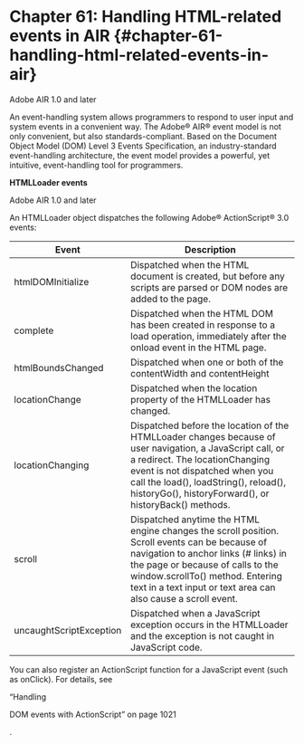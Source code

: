 # Chapter 61: Handling HTML-related events in AIR {#chapter-61-handling-html-related-events-in-air}

Adobe AIR 1.0 and later

An event-handling system allows programmers to respond to user input and system events in a convenient way. The Adobe® AIR® event model is not only convenient, but also standards-compliant. Based on the Document Object Model (DOM) Level 3 Events Specification, an industry-standard event-handling architecture, the event model provides a powerful, yet intuitive, event-handling tool for programmers.

**HTMLLoader events**

Adobe AIR 1.0 and later

An HTMLLoader object dispatches the following Adobe® ActionScript® 3.0 events:

| **Event** | **Description** |
| --- | --- |
| htmlDOMInitialize | Dispatched when the HTML document is created, but before any scripts are parsed or DOM nodes are added to the page. |
| complete | Dispatched when the HTML DOM has been created in response to a load operation, immediately after the onload event in the HTML page. |
| htmlBoundsChanged | Dispatched when one or both of the contentWidth and contentHeight |
| locationChange | Dispatched when the location property of the HTMLLoader has changed. |
| locationChanging | Dispatched before the location of the HTMLLoader changes because of user navigation, a JavaScript call, or a redirect. The locationChanging event is not dispatched when you call the load(), loadString(), reload(), historyGo(), historyForward(), or historyBack() methods. |
| scroll | Dispatched anytime the HTML engine changes the scroll position. Scroll events can be because of navigation to anchor links (# links) in the page or because of calls to the window.scrollTo() method. Entering text in a text input or text area can also cause a scroll event. |
| uncaughtScriptException | Dispatched when a JavaScript exception occurs in the HTMLLoader and the exception is not caught in JavaScript code. |

You can also register an ActionScript function for a JavaScript event (such as onClick). For details, see

“Handling

DOM events with ActionScript” on page 1021

.